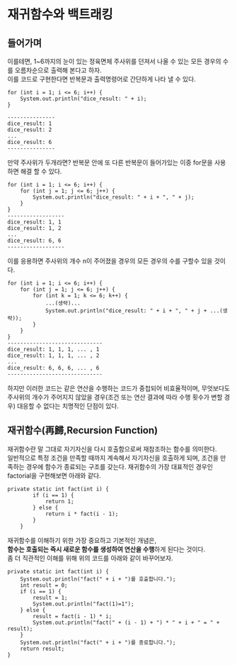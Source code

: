 재귀함수와 백트래킹
========================

## 들어가며
이를테면, 1~6까지의 눈이 있는 정육면체 주사위를 던져서 나올 수 있는 모든 경우의 수를 오름차순으로 출력해 본다고 하자.  
이를 코드로 구현한다면 반복문과 출력명령어로 간단하게 나타 낼 수 있다.
```
for (int i = 1; i <= 6; i++) {
    System.out.println("dice_result: " + i);
}

---------------
dice_result: 1
dice_result: 2
...
dice_result: 6
---------------
```

만약 주사위가 두개라면? 반복문 안에 또 다른 반복문이 들어가있는 이중 for문을 사용하면 해결 할 수 있다.
```
for (int i = 1; i <= 6; i++) {
    for (int j = 1; j <= 6; j++) {
        System.out.println("dice_result: " + i + ", " + j);
    }
}
------------------
dice_result: 1, 1
dice_result: 1, 2
...
dice_result: 6, 6
------------------

```

이를 응용하면 주사위의 개수 n이 주어졌을 경우의 모든 경우의 수를 구할수 있을 것이다.

```
for (int i = 1; i <= 6; i++) {
    for (int j = 1; j <= 6; j++) {
        for (int k = 1; k <= 6; k++) {
            ...(생략)...
            System.out.println("dice_result: " + i + ", " + j + ...(생략));
        }
    }
}
------------------------------
dice_result: 1, 1, 1, ... , 1
dice_result: 1, 1, 1, ... , 2
...
dice_result: 6, 6, 6, ... , 6
------------------------------

```

하지만 이러한 코드는 같은 연산을 수행하는 코드가 중첩되어 비효율적이며, 무엇보다도 주사위의 개수가 주어지지 않았을 경우(조건 또는 연산 결과에 따라 수행 횟수가 변할 경우) 대응할 수 없다는 치명적인 단점이 있다.

## 재귀함수(再歸,Recursion Function)

재귀함수란 말 그대로 자기자신을 다시 호출함으로써 재참조하는 함수를 의미한다.  
일반적으로 특정 조건을 만족할 때까지 계속해서 자기자신을 호출하게 되며, 조건을 만족하는 경우에 함수가 종료되는 구조를 갖는다.
재귀함수의 가장 대표적인 경우인 factorial을 구현해보면 아래와 같다.
```
private static int fact(int i) {
		if (i == 1) {
			return 1;
		} else {
			return i * fact(i - 1);
		}
	}
```
재귀함수를 이해하기 위한 가장 중요하고 기본적인 개념은,  
**함수는 호출되는 즉시 새로운 함수를 생성하여 연산을 수행**하게 된다는 것이다.  
좀 더 직관적인 이해를 위해 위의 코드를 아래와 같이 바꾸어보자.
```
private static int fact(int i) {
    System.out.println("fact(" + i + ")를 호출합니다.");
    int result = 0;
    if (i == 1) {
        result = 1;
        System.out.println("fact(1)=1");
    } else {
        result = fact(i - 1) * i;
        System.out.println("fact(" + (i - 1) + ") * " + i + " = " + result);
    }
    System.out.println("fact(" + i + ")를 종료합니다.");
    return result;
}
```

